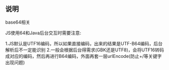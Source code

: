 ## 说明

base64相关

JS使用64和Java后台交互时需要注意:

1.JS默认是UTF16编码，所以如果直接编码，出来的结果是UTF-B64编码，后台解析后不一定能识别
2.一般会根据后台得需求(GBK还是UTF8)，会将UTF16转码成对应的编码，然后再进行B64编码，外面再套一层urlEncode(防止+/等关键字出现问题)
